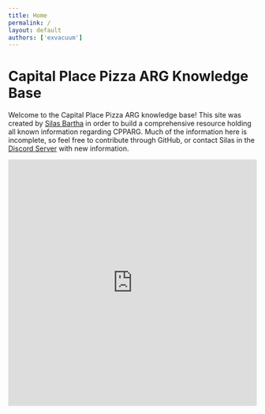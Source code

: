 ```yaml
---
title: Home
permalink: /
layout: default
authors: ['exvacuum']
---
```


# Capital Place Pizza ARG Knowledge Base
Welcome to the Capital Place Pizza ARG knowledge base! This site was created by [Silas Bartha](https://github.com/exvacuum) in order to build a comprehensive resource holding all known information regarding CPPARG. Much of the information here is incomplete, so feel free to contribute through GitHub, or contact Silas in the [Discord Server](https://discord.gg/PS4mV72) with new information.

<iframe src="https://discordapp.com/widget?id=644036160909213724&theme=dark" width="100%" height="500" allowtransparency="true" frameborder="0"></iframe>